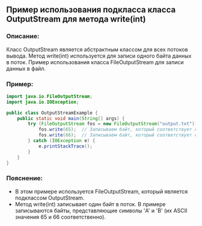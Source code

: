 ## Пример использования подкласса класса OutputStream для метода write(int)
### Описание:
Класс OutputStream является абстрактным классом для всех потоков вывода. Метод write(int) используется для записи одного байта данных в поток. Пример использования класса FileOutputStream для записи данных в файл.
### Пример:
```java
import java.io.FileOutputStream;
import java.io.IOException;

public class OutputStreamExample {
    public static void main(String[] args) {
        try (FileOutputStream fos = new FileOutputStream("output.txt")) {
            fos.write(65);  // Записываем байт, который соответствует символу 'A'
            fos.write(66);  // Записываем байт, который соответствует символу 'B'
        } catch (IOException e) {
            e.printStackTrace();
        }
    }
}
```
### Пояснение:
- В этом примере используется FileOutputStream, который является подклассом OutputStream.
- Метод write(int) записывает один байт в поток. В примере записываются байты, представляющие символы 'A' и 'B' (их ASCII значения 65 и 66 соответственно).